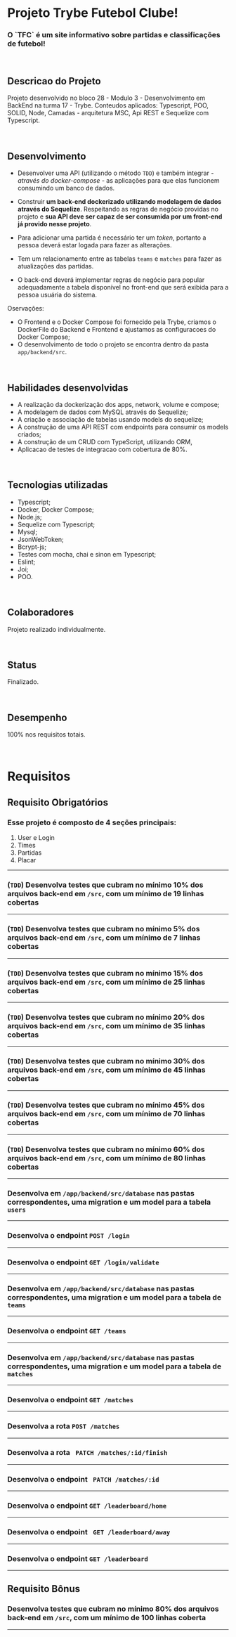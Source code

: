 # Projeto Trybe Futebol Clube!

<h3> O `TFC` é um site informativo sobre partidas e classificações de futebol! </h3>

<br/>

## Descricao do Projeto

Projeto desenvolvido no bloco 28 - Modulo 3 - Desenvolvimento em BackEnd na turma 17 - Trybe. Conteudos aplicados: Typescript, POO, SOLID, Node, Camadas - arquitetura MSC, Api REST e Sequelize com Typescript.

<br/>

## Desenvolvimento

- Desenvolver uma API (utilizando o método `TDD`) e também integrar *- através do docker-compose -* as aplicações para que elas funcionem consumindo um banco de dados.

- Construir **um back-end dockerizado utilizando modelagem de dados através do Sequelize**. Respeitando as regras de negócio providas no projeto e **sua API deve ser capaz de ser consumida por um front-end já provido nesse projeto**.

- Para adicionar uma partida é necessário ter um _token_, portanto a pessoa deverá estar logada para fazer as alterações. 

- Tem um relacionamento entre as tabelas `teams` e `matches` para fazer as atualizações das partidas.

- O back-end deverá implementar regras de negócio para popular adequadamente a tabela disponível no front-end que será exibida para a pessoa usuária do sistema.

Oservações: 

- O Frontend e o Docker Compose foi fornecido pela Trybe, criamos o DockerFile do Backend e Frontend e ajustamos as configuracoes do Docker Compose;
- O desenvolvimento de todo o projeto se encontra dentro da pasta `app/backend/src`.

<br/>

## Habilidades desenvolvidas

- A realização da dockerização dos apps, network, volume e compose;
- A modelagem de dados com MySQL através do Sequelize;
- A criação e associação de tabelas usando models do sequelize;
- A construção de uma API REST com endpoints para consumir os models criados;
- A construção de um CRUD com TypeScript, utilizando ORM,
- Aplicacao de testes de integracao com cobertura de 80%.

<br/>

## Tecnologias utilizadas

- Typescript;
- Docker, Docker Compose;
- Node.js;
- Sequelize com Typescript;
- Mysql;
- JsonWebToken;
- Bcrypt-js;
- Testes com mocha, chai e sinon em Typescript;
- Eslint;
- Joi;
- POO.

<br/>

## Colaboradores

Projeto realizado individualmente.

<br/>

## Status

Finalizado.

<br/>

## Desempenho

100% nos requisitos totais.

<br/>


# Requisitos


## Requisito Obrigatórios

### Esse projeto é composto de 4 seções principais:
1. User e Login
2. Times
3. Partidas
4. Placar 

---
 
### (`TDD`) Desenvolva testes que cubram no mínimo 10% dos arquivos back-end em `/src`, com um mínimo de 19 linhas cobertas

---

### (`TDD`) Desenvolva testes que cubram no mínimo 5% dos arquivos back-end em `/src`, com um mínimo de 7 linhas cobertas

---

### (`TDD`) Desenvolva testes que cubram no mínimo 15% dos arquivos back-end em `/src`, com um mínimo de 25 linhas cobertas

---

### (`TDD`) Desenvolva testes que cubram no mínimo 20% dos arquivos back-end em `/src`, com um mínimo de 35 linhas cobertas

---

### (`TDD`) Desenvolva testes que cubram no mínimo 30% dos arquivos back-end em `/src`, com um mínimo de 45 linhas cobertas

---

### (`TDD`) Desenvolva testes que cubram no mínimo 45% dos arquivos back-end em `/src`, com um mínimo de 70 linhas cobertas

---

### (`TDD`) Desenvolva testes que cubram no mínimo 60% dos arquivos back-end em `/src`, com um mínimo de 80 linhas cobertas

---

### Desenvolva em `/app/backend/src/database` nas pastas correspondentes, uma migration e um model para a tabela `users`

---

### Desenvolva o endpoint `POST /login`

---

### Desenvolva o endpoint `GET /login/validate`

---

### Desenvolva em `/app/backend/src/database` nas pastas correspondentes, uma migration e um model para a tabela de `teams`

---

### Desenvolva o endpoint `GET /teams`

---

### Desenvolva em `/app/backend/src/database` nas pastas correspondentes, uma migration e um model para a tabela de `matches`

---

### Desenvolva o endpoint `GET /matches`

---

### Desenvolva a rota `POST /matches`

---

### Desenvolva a rota ` PATCH /matches/:id/finish`

---

### Desenvolva o endpoint ` PATCH /matches/:id`

---

### Desenvolva o endpoint `GET /leaderboard/home`

---

### Desenvolva o endpoint ` GET /leaderboard/away`

---

### Desenvolva o endpoint `GET /leaderboard`

---

## Requisito Bônus

### Desenvolva testes que cubram no mínimo 80% dos arquivos back-end em `/src`, com um mínimo de 100 linhas coberta

---
